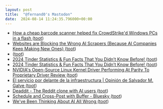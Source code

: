 ```yaml
---
layout: post
title:  "@fernand0's Mastodon"
date:  2024-08-14 11:24:35.796000+00:00
---
```

*  [How a cheap barcode scanner helped fix CrowdStrike'd Windows PCs in a flash ](https://www.theregister.com/2024/07/25/crowdstrike_remediation_with_barcode_scanner) ([toot](https://mastodon.social/@fernand0/112960122112885739))
*  [Websites are Blocking the Wrong AI Scrapers (Because AI Companies Keep Making New Ones) ](https://www.404media.co/websites-are-blocking-the-wrong-ai-scrapers-because-ai-companies-keep-making-new-ones) ([toot](https://mastodon.social/@fernand0/112959842336305045))
*  [ ](https://mastodon.social/@vrruiz) ([toot](https://mastodon.social/@fernand0/112959820600352557))
*  [2024 Tinder Statistics & Fun Facts That You Didn’t Know Before! ](https://datingzest.com/tinder-statistics) ([toot](https://mastodon.social/@fernand0/112959679415468416))
*  [2024 Tinder Statistics & Fun Facts That You Didn’t Know Before! ](https://datingzest.com/tinder-statistics) ([toot](https://mastodon.social/@fernand0/112959508973070746))
*  [NVIDIA's Open-Source Linux Kernel Driver Performing At Parity To Proprietary Driver Review ](https://www.phoronix.com/review/nvidia-555-ope) ([toot](https://mastodon.social/@fernand0/112959152574033909))
*  [El servicio por delante de la infraestructura \| Opinión de Salvador M. Galve  ](https://www.20minutos.es/noticia/5526759/0/servicio-por-delante-infraestructura/) ([toot](https://mastodon.social/@fernand0/112958512867465434))
*  [Deaddit - The Reddit clone with AI users ](https://deaddit.xyz) ([toot](https://mastodon.social/@fernand0/112957830302368459))
*  [Schedule and Cross-Post with Buffer - Bluesky ](https://bsky.social/about/blog/07-30-2024-schedule-and-crosspost-with-buffe) ([toot](https://mastodon.social/@fernand0/112956815917867340))
*  [We've Been Thinking About AI All Wrong ](https://danielmiessler.com/p/weve-been-thinking-about-ai-all-wron) ([toot](https://mastodon.social/@fernand0/112956184337821583))
